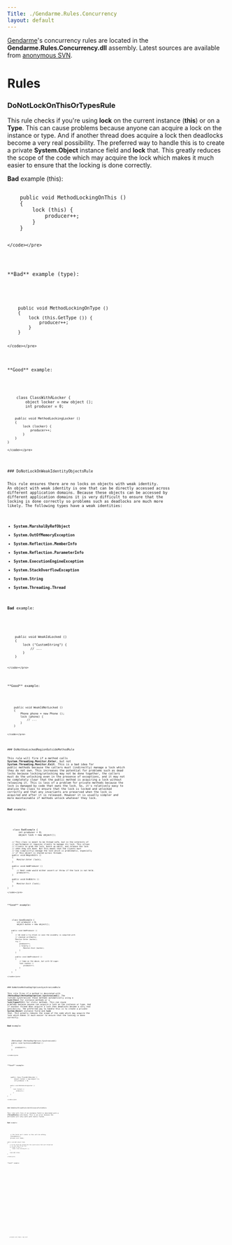 ```yaml
---
Title: ./Gendarme.Rules.Concurrency
layout: default
---
```


[Gendarme]({{site.url}}/Gendarme "wikilink")'s concurrency rules are located in the
**Gendarme.Rules.Concurrency.dll** assembly. Latest sources are
available from [anonymous
SVN](http://anonsvn.mono-project.com/viewcvs/trunk/mono-tools/gendarme/rules/Gendarme.Rules.Concurrency/).

Rules
=====

### DoNotLockOnThisOrTypesRule

This rule checks if you're using **lock** on the current instance
(**this**) or on a **Type**. This can cause problems because anyone can
acquire a lock on the instance or type. And if another thread does
acquire a lock then deadlocks become a very real possibility. The
preferred way to handle this is to create a private **System.Object**
instance field and **lock** that. This greatly reduces the scope of the
code which may acquire the lock which makes it much easier to ensure
that the locking is done correctly.

**Bad** example (this):

<div class="csharp">
    <pre><code>
    public void MethodLockingOnThis ()
    {
        lock (this) {
            producer++;
        }
    }

    </code></pre>

</div>
**Bad** example (type):

<div class="csharp">
    <pre><code>
    public void MethodLockingOnType ()
    {
        lock (this.GetType ()) {
            producer++;
        }
    }

    </code></pre>

</div>
**Good** example:

<div class="csharp">
    <pre><code>
    class ClassWithALocker {
        object locker = new object ();
        int producer = 0;
        
        public void MethodLockingLocker ()
        {
            lock (locker) {
                producer++;
            }
        }
    }

    </code></pre>

</div>
### DoNotLockOnWeakIdentityObjectsRule

This rule ensures there are no locks on objects with weak identity. An
object with weak identity is one that can be directly accessed across
different application domains. Because these objects can be accessed by
different application domains it is very difficult to ensure that the
locking is done correctly so problems such as deadlocks are much more
likely. The following types have a weak identities:

-   **System.MarshalByRefObject**
-   **System.OutOfMemoryException**
-   **System.Reflection.MemberInfo**
-   **System.Reflection.ParameterInfo**
-   **System.ExecutionEngineException**
-   **System.StackOverflowException**
-   **System.String**
-   **System.Threading.Thread**

**Bad** example:

<div class="csharp">
    <pre><code>
    public void WeakIdLocked ()
    {
        lock ("CustomString") {
            // ...
        }
    }

    </code></pre>

</div>
**Good** example:

<div class="csharp">
    <pre><code>
    public void WeakIdNotLocked ()
    {
        Phone phone = new Phone ();
        lock (phone) {
            // ...
        }
    }

    </code></pre>

</div>
### DoNotUseLockedRegionOutsideMethodRule

This rule will fire if a method calls
**System.Threading.Monitor.Enter**, but not
**System.Threading.Monitor.Exit**. This is a bad idea for public methods
because the callers must (indirectly) manage a lock which they do not
own. This increases the potential for problems such as dead locks
because locking/unlocking may not be done together, the callers must do
the unlocking even in the presence of exceptions, and it may not be
completely clear that the public method is acquiring a lock without
releasing it. This is less of a problem for private methods because the
lock is managed by code that owns the lock. So, it's relatively easy to
analyze the class to ensure that the lock is locked and unlocked
correctly and that any invariants are preserved when the lock is
acquired and after it is released. However it is usually simpler and
more maintainable if methods unlock whatever they lock.

**Bad** example:

<div class="csharp">
    <pre><code>
    class BadExample {
        int producer = 0;
        object lock = new object();
        
        // This class is meant to be thread safe, but in the interests of
        // performance it requires clients to manage its lock. This allows
        // clients to grab the lock, batch up edits, and release the lock
        // when they are done. But this means that the clients must
        // now (implicitly) manage the lock which is problematic, especially
        // if this object is shared across threads.
        public void BeginEdits ()
        {
            Monitor.Enter (lock);
        }
        
        public void AddProducer ()
        {
            // Real code would either assert or throw if the lock is not held.
            producer++;
        }
        
        public void EndEdits ()
        {
            Monitor.Exit (lock);
        }
    }

    </code></pre>

</div>
**Good** example:

<div class="csharp">
    <pre><code>
    class GoodExample {
        int producer = 0;
        object mutex = new object();
        
        public void AddProducer ()
        {
            // We need a try block in case the assembly is compiled with
            // checked arithmetic.
            Monitor.Enter (mutex);
            try {
                producer++;
                } finally {
                    Monitor.Exit (mutex);
                }
            }
            
            public void AddProducer2 ()
            {
                // Same as the above, but with C# sugar.
                lock (mutex) {
                    producer++;
                }
            }
        }
        
    </code></pre>

</div>
### DoNotUseMethodImplOptionsSynchronizedRule

This rule fires if a method is decorated with
**[MethodImpl(MethodImplOptions.Synchronized)]**. The runtime
synchronizes those methods automatically using a **lock(this)** for
instance methods or a **lock(typeof(X))** for static methods. This can
cause problems because anyone can acquire a lock on the instance or
type. And if another thread does acquire a lock then deadlocks become a
very real possibility. The preferred way to handle this is to create a
private **System.Object** instance field and **lock** that. This greatly
reduces the scope of the code which may acquire the lock which makes it
much easier to ensure that the locking is done correctly.

**Bad** example:

<div class="csharp">
    <pre><code>
    [MethodImpl (MethodImplOptions.Synchronized)]
    public void SychronizedMethod ()
    {
        producer++;
    }

    </code></pre>

</div>
**Good** example:

<div class="csharp">
    <pre><code>
    public class ClassWithALocker {
        object locker = new object ();
        int producer = 0;
        
        public void MethodLockingLocker ()
        {
            lock (locker) {
                producer++;
            }
        }
    }

    </code></pre>

</div>
### DoNotUseThreadStaticWithInstanceFieldsRule

This rule will fire if an instance field is decorated with a
**[ThreadStatic]** attribute. This is an error because the attribute
will only work with static fields.

**Bad** example:

<div class="csharp">
    <pre><code>
    // the field isn't static so this will do nothing
    [ThreadStatic]
    private List<object> items;

    public void Add (object item)
    {
        // If the field was thread safe this would ensure that each thread had
        // its own copy of the list.
        if (items == null) {
            items = new List<object> ();
        }
        
        items.Add (item);
    }

    </code></pre>

</div>
**Good** example:

<div class="csharp">
    <pre><code>
    private List<object> items = new List<object> ();
    private object mutex = new object ();

    // Typically some form of locking such as the code below is used to
    // serialize access to instance fields. However you can also use
    // Threading.Thread.Thread::AllocateNamedDataSlot or AllocateDataSlot.
    public void Add (object item)
    {
        lock (mutex) {
            items.Add (item);
        }
    }

    </code></pre>

</div>
**Notes**

-   This rule is available since Gendarme 2.6

### DoubleCheckLockingRule

This rule is used to check for the double-check pattern, often used when
implementing the singleton pattern (1), and warns of potential incorrect
usage. The original CLR (1.x) could not guarantee that a double-check
would work correctly in multithreaded applications. However the
technique does work on the x86 architecture, the most common
architecture, so the problem is seldom seen (e.g. IA64). The CLR 2 and
later introduce a strong memory model (2) where a double check for a
**lock** is correct (as long as you assign to a **volatile** variable).
This rule won't report a defect for assemblies targetting the 2.0 (and
later) runtime.

-   **1. Implementing Singleton in C\#** :
    <http://msdn.microsoft.com/en-us/library/ms998558.aspx>
-   **2. Understand the Impact of Low-Lock Techniques in Multithreaded
    Apps** : <http://msdn.microsoft.com/en-ca/magazine/cc163715.aspx#S5>

**Bad** example:

<div class="csharp">
    <pre><code>
    public class Singleton {
        private static Singleton instance;
        private static object syncRoot = new object ();
        
        public static Singleton Instance {
            get {
                if (instance == null) {
                    lock (syncRoot) {
                        if (instance == null) {
                            instance = new Singleton ();
                        }
                    }
                }
                return instance;
            }
        }
    }

    </code></pre>

</div>
**Good** example (for 1.x code avoid using double check):

<div class="csharp">
    <pre><code>
    public class Singleton {
        private static Singleton instance;
        private static object syncRoot = new object ();
        
        public static Singleton Instance {
            get {
                // do not check instance before the lock
                // this will work on all CLRs but will affect
                // performance since the lock is always acquired
                lock (syncRoot) {
                    if (instance == null) {
                        instance = new Singleton ();
                    }
                }
                return instance;
            }
        }
    }

    </code></pre>

</div>
**Good** example (for 2.x and later):

<div class="csharp">
    <pre><code>
    public class Singleton {
        // by using 'volatile' the double check will work under CLR 2.x
        private static volatile Singleton instance;
        private static object syncRoot = new object ();
        
        public static Singleton Instance {
            get {
                if (instance == null) {
                    lock (syncRoot) {
                        if (instance == null) {
                            instance = new Singleton ();
                        }
                    }
                }
                return instance;
            }
        }
    }

    </code></pre>

</div>
### NonConstantStaticFieldsShouldNotBeVisibleRule

This rule warns if a non-constant public static field is found. In a
multi-threaded environment access to those fields must be synchronized.

**Bad** example:

<div class="csharp">
    <pre><code>
    class HasPublicStaticField {
        public static ComplexObject Field;
    }

    </code></pre>

</div>
**Good** example:

<div class="csharp">
    <pre><code>
    class FieldIsReadonly {
        public readonly static ComplexObject Field = new ComplexObject();
    }

    </code></pre>

</div>
<div class="csharp">
    <pre><code>
    class UseThreadStatic {
        [ThreadStatic]
        public static ComplexObject Field;
        
        public static InitializeThread ()
        {
            if (Field == null)
            Field = new ComplexObject ();
        }
    }

    </code></pre>

</div>
### ProtectCallToEventDelegatesRule

This rule checks that event invocations are safely implemented. In
particular, the event must be copied into a local to avoid race
conditions and it must be checked for null before it is used (events
will normally be null until a delegate is added to them).

**Bad** example (no check):

<div class="csharp">
    <pre><code>
    public event EventHandler Loading;

    protected void OnLoading (EventArgs e)
    {
        // Loading field could be null, throwing a NullReferenceException
        Loading (this, e);
    }

    </code></pre>

</div>
**Bad** example (race condition):

<div class="csharp">
    <pre><code>
    public event EventHandler Loading;

    protected void OnLoading (EventArgs e)
    {
        // Loading could be non-null here
        if (Loading != null) {
            // but be null once we get here :(
            Loading (this, e);
        }
    }

    </code></pre>

</div>
**Good** example:

<div class="csharp">
    <pre><code>
    public event EventHandler Loading;
    protected void OnLoading (EventArgs e)
    {
        EventHandler handler = Loading;
        // handler is either null or non-null
        if (handler != null) {
            // and won't change (i.e. safe from a NullReferenceException)
            handler (this, e);
            // however it is still possible, like the original code, that
            // the Loading method will be removed before, or during its
            // execution. Your code should be safe against such occurance.
        }
    }

    </code></pre>

</div>
### ReviewLockUsedOnlyForOperationsOnVariablesRule

This rule checks if a lock is used only to perform operations on locals
or fields. If the only purpose of that critical section is to make sure
the variables are modified atomatically then the methods provided by
System.Threading.Interlocked class will be more efficient.

**Bad** example:

<div class="csharp">
    <pre><code>
    lock (_lockObject) {
        _counter++;
    }

    </code></pre>

</div>
**Good** example:

<div class="csharp">
    <pre><code>
    Interlocked.Increment(_counter);

    </code></pre>

</div>
**Bad** example:

<div class="csharp">
    <pre><code>
    lock (_lockObject) {
        _someSharedObject = anotherObject;
    }

    </code></pre>

</div>
**Good** example:

<div class="csharp">
    <pre><code>
    Interlocked.Exchange(_someSharedObject, anotherObject);

    </code></pre>

</div>
### WriteStaticFieldFromInstanceMethodRule

This rule is used to check for instance methods which write values to
static fields. This may cause problems if multiple instances of the type
exist and are used in multithreaded applications.

**Bad** example:

<div class="csharp">
    <pre><code>
    static int default_value;

    public int Value {
        get {
            if (default_value == 0) {
                default_value = -1;
            }
            return (value > default_value) ? value : 0;
        }
    }

    </code></pre>

</div>
**Good** example:

<div class="csharp">
    <pre><code>
    static int default_value = -1;

    public int Value {
        get {
            return (value > default_value) ? value : 0;
        }
    }

    </code></pre>

</div>
Feedback
========

Please report any documentation errors, typos or suggestions to the
[Gendarme Google Group](http://groups.google.com/group/gendarme).
Thanks!

<Category:Gendarme>
